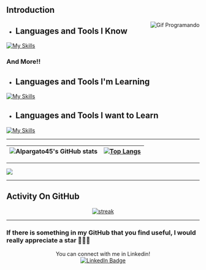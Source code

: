 ## Introduction

  <img src="https://media3.giphy.com/media/fByehYIrOIzO8XolJK/giphy.gif?cid=ecf05e4798x93qmuk013fkq90w7k5vftzu3d56lrjf3zenrb&ep=v1_gifs_search&rid=giphy.gif&ct=g" alt="Gif Programando" align="right">


* ## Languages and Tools I Know
[![My Skills](https://skillicons.dev/icons?i=java,mysql,androidstudio,linux,html,css,figma,idea,visualstudio,vscode,eclipse,git&perline=4)](https://skillicons.dev)

### And More!!
* ## Languages and Tools I'm Learning
[![My Skills](https://skillicons.dev/icons?i=cs,py,spring,docker,dotnet,postgres,hibernate,js&perline=3)](https://skillicons.dev)
* ## Languages and Tools I want to Learn
[![My Skills](https://skillicons.dev/icons?i=angular,aws,flutter,mongodb,postman,swift,&perline=3)](https://skillicons.dev)

***
| ![Alpargato45's GitHub stats](https://github-readme-stats.vercel.app/api?username=Alpargato45&hide=issues&show_icons=true&theme=tokyonight&hide_border=true) | [![Top Langs](https://github-readme-stats.vercel.app/api/top-langs/?username=Alpargato45&layout=compact&theme=tokyonight&hide_border=true)](https://github.com/anuraghazra/github-readme-stats) |
|:-:|:-:|

---
[![](https://visitcount.itsvg.in/api?id=Alpargato45&icon=0&color=0)](https://visitcount.itsvg.in)

<!-- Proudly created with GPRM ( https://gprm.itsvg.in ) -->

---

## Activity On GitHub

<p align="center">
  <a href="https://github.com/Alpargato45">      
<img title="stats" alt="streak" src="https://github-readme-streak-stats.herokuapp.com/?user=Alpargato45&theme=tokyonight&hide_border=true&stroke=000000"/>
</a> 
</p>

---

### If there is something in my GitHub that you find useful, I would really appreciate a star 🌟😊😊

<div align="center">
  You can connect with me in Linkedin!
</div>

<div id="badges" align="center">
  <a href="https://www.linkedin.com/in/jorgedelcidmoreno/">
    <img src="https://img.shields.io/badge/LinkedIn-blue?style=for-the-badge&logo=linkedin&logoColor=white" alt="LinkedIn Badge"/>
  </a>
</div>
